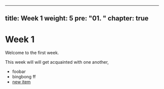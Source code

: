 
---
title: Week 1
weight: 5
pre: "<b>01. </b>"
chapter: true
---

#  Week 1

Welcome to the first week.

This week will will get acquainted with one another,

- foobar
- bingbong ff
- [new item](./01_welcome)
